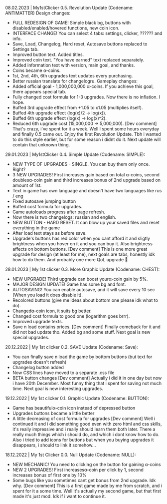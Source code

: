 08.02.2023 | My1stClicker 0.5. Revolution Update (Codename: ANTIMATTER)
Design changes:
- FULL REDESIGN OF GAME! Simple black bg, buttons with disabled/enabled/hovered functions, new coin icon.
- INTERFACE CHANGE! You can select 4 tabs: settings, clicker, ?????? and info.
- Save, Load, Changelog, Hard reset, Autosave buttons replaced to Settings tab.
- Improved button text. Added titles.
- Improved coin text. "You have earned" text replaced separately.
- Added information text with version, main goal, and thanks.
- Coins became α-coins.
- 1st, 2nd, 4th, 6th upgrades text updates every purchasing.
- Better russian translate for changelogru.
Gameplay changes:
- Added official goal - 1,000,000,000 α-coins. If you achieve this goal, there appears special tab.
- Fully changed cost formula for 1-3 upgrades. Now there is no inflation. I hope.
- Buffed 3rd upgrade effect from +1.05 to x1.05 (multiplies itself).
- Buffed 4th upgrade effect (log(x)/2 -> log(x)).
- Buffed 6th upgrade effect (log(x) -> log(x)^2).
- Reduced 6th upgrade cost (15,000,000 -> 5,000,000).
[Dev comment]
That's crazy, i've spent for it a week. Well I spent some hours everyday and finally 0.5 came out. Enjoy the first Revolution Update. Tbh i wanted to do this style earlier, but for some reason i didnt do it. Next update will contain that unknown thing.

29.01.2023 | My1stClicker 0.4. Simple Update (Codename: SIMPLE):
- NEW TYPE OF UPGRADES - SINGLE. You can buy them only once. Right?
- 3 NEW UPGRADES! First increases gain based on total α-coins, second doublesα-coin gain and third increases bonus of 2nd upgrade based on amount of 1st.
- Text in game has own language and doesn't have two languages like rus / eng
- Fixed autosave jumping button
- Buffed cost formula for upgrades.
- Game autoloads progress after page refresh.
- Now there is two changelogs: russian and english. 
- NEW BUTTON - HARD RESET. It can blow up your saved files and reset everything in the game
- After load text stays as before save.
- Upgrade's buttons has red color when you cant afford it and sligtly brightness when you hover on it and you can buy it. Also brightness affects on bottom buttons.
[Dev comment]
This is one more great upgrade for design (at least for me), next goals are tabs, honestly idk how to do them. And probably one more QoL upgrade :eyes:

28.01.2023 | My 1st clicker 0.3. More Graphic Update (Codename: CHEST):
- NEW UPGRADE! Third upgrade can boost yourα-coin gain by 5%.
- MAJOR DESIGN UPDATE! Game has some bg and font.
- AUTOSAVING! You can enable autosave, and it will save every 10 sec (When you load it does disable it).
- Recolored buttons (give me ideas about bottom one please idk what to do).
- Changedα-coin icon, it suits bg better.
- Changed cost formula to good one (logarithm goes brrr).
- Improved upgrade texts.
- Save n load contains prices.
[Dev comment]
Finally comeback for it and did not bad update tho. Added bg and some stuff. Next goal is new special upgrades.

20.12.2022 | My 1st clicker 0.2. SAVE Update (Codename: Save):
- You can finally save n load the game by bottom buttons (but text for upgrades doesn't refresh)
- Changelog button added
- Now CSS lines have moved to a separate .css file
- BETA button changes 
[Dev comment]
Actually i did it in one day but now i have 20th December. Most funny thing that i spent for saving not much time. Next goal is new interesting upgrades.

19.12.2022 | My 1st clicker 0.1. Graphic Update (Codename: BUTTON):
- Game has beautifulα-coin icon instead of depressed button
- Upgrades buttons became a little better
- A little decreasing of cost formula for upgrades
[Dev comment]
Well i continued it and i did something good even with zero html and css skills, it's really impressive and i really should learn them both later.
There a really much things which i should do, and which i dont know how to do. Also i tried to add icons for buttons but when you buying upgrades it disappears, i should to link it somehow...

18.12.2022 | My 1st Clicker 0.0. Null Update (Codename: NULL):
- NEW MECHANIC! You need to clicking on the button for gaining α-coins
- NEW 2 UPGRADES! First increasesα-coin per click by 1, second increases bonus of first one by 10%
- Some bugs like you sometimes cant get bonus from 2nd upgrade. Idk why.
[Dev comment]
This is a first game made by me from scratch, and i spent for it a some time. Well it's actually my second game, but that first made it's just mod.
Idk if i want to continue it.
